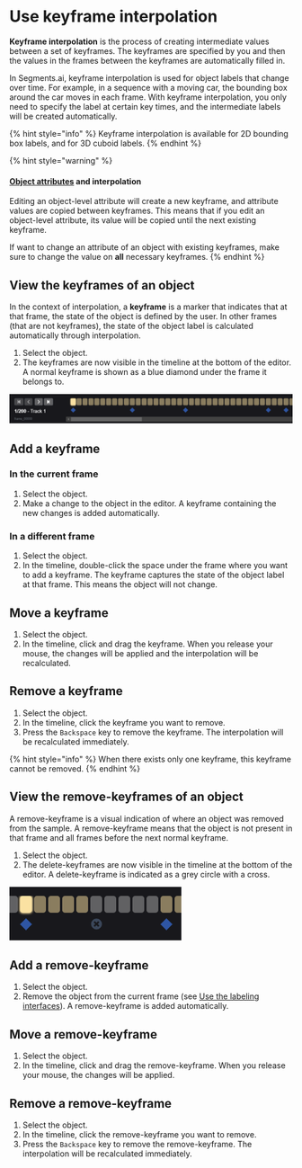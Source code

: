 # Use keyframe interpolation

**Keyframe interpolation** is the process of creating intermediate values between a set of keyframes. The keyframes are specified by you and then the values in the frames between the keyframes are automatically filled in.

In Segments.ai, keyframe interpolation is used for object labels that change over time. For example, in a sequence with a moving car, the bounding box around the car moves in each frame. With keyframe interpolation, you only need to specify the label at certain key times, and the intermediate labels will be created automatically.

{% hint style="info" %}
Keyframe interpolation is available for 2D bounding box labels, and for 3D cuboid labels.&#x20;
{% endhint %}

{% hint style="warning" %}
#### [Object attributes](../../reference/label-types.md#object-attributes) and interpolation

Editing an object-level attribute will create a new keyframe, and attribute values are copied between keyframes. This means that if you edit an object-level attribute, its value will be copied until the next existing keyframe.

If want to change an attribute of an object with existing keyframes, make sure to change the value on **all** necessary keyframes.
{% endhint %}

## View the keyframes of an object

In the context of interpolation, a **keyframe** is a marker that indicates that at that frame, the state of the object is defined by the user. In other frames (that are not keyframes), the state of the object label is calculated automatically through interpolation.&#x20;

1. Select the object.
2. The keyframes are now visible in the timeline at the bottom of the editor. A normal keyframe is shown as a blue diamond under the frame it belongs to.

![](<../../.gitbook/assets/image (22).png>)

## Add a keyframe

### In the current frame

1. Select the object.
2. Make a change to the object in the editor. A keyframe containing the new changes is added automatically.

### In a different frame

1. Select the object.
2. In the timeline, double-click the space under the frame where you want to add a keyframe. The keyframe captures the state of the object label at that frame. This means the object will not change.

## Move a keyframe

1. Select the object.
2. In the timeline, click and drag the keyframe. When you release your mouse, the changes will be applied and the interpolation will be recalculated.

## Remove a keyframe

1. Select the object.
2. In the timeline, click the keyframe you want to remove.
3. Press the `Backspace` key to remove the keyframe. The interpolation will be recalculated immediately.

{% hint style="info" %}
When there exists only one keyframe, this keyframe cannot be removed.
{% endhint %}

## View the remove-keyframes of an object

A remove-keyframe is a visual indication of where an object was removed from the sample. A remove-keyframe means that the object is not present in that frame and all frames before the next normal keyframe.&#x20;

1. Select the object.
2. The delete-keyframes are now visible in the timeline at the bottom of the editor. A delete-keyframe is indicated as a grey circle with a cross.

![](<../../.gitbook/assets/image (23) (1).png>)

## Add a remove-keyframe

1. Select the object.
2. Remove the object from the current frame (see [Use the labeling interfaces](broken-reference)). A remove-keyframe is added automatically.

## Move a remove-keyframe

1. Select the object.
2. In the timeline, click and drag the remove-keyframe. When you release your mouse, the changes will be applied.

## Remove a remove-keyframe

1. Select the object.
2. In the timeline, click the remove-keyframe you want to remove.
3. Press the `Backspace` key to remove the remove-keyframe. The interpolation will be recalculated immediately.
